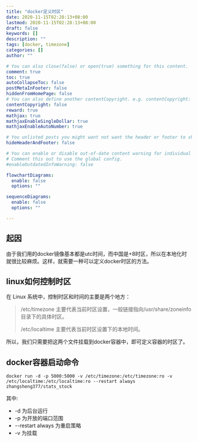 ```yaml
---
title: "docker定义时区"
date: 2020-11-15T02:28:13+08:00
lastmod: 2020-11-15T02:28:13+08:00
draft: false
keywords: []
description: ""
tags: [docker, timezone]
categories: []
author: ""

# You can also close(false) or open(true) something for this content.
comment: true
toc: true
autoCollapseToc: false
postMetaInFooter: false
hiddenFromHomePage: false
# You can also define another contentCopyright. e.g. contentCopyright: "This is another copyright."
contentCopyright: false
reward: true
mathjax: true
mathjaxEnableSingleDollar: true
mathjaxEnableAutoNumber: true

# You unlisted posts you might want not want the header or footer to show
hideHeaderAndFooter: false

# You can enable or disable out-of-date content warning for individual post.
# Comment this out to use the global config.
#enableOutdatedInfoWarning: false

flowchartDiagrams:
  enable: false
  options: ""

sequenceDiagrams: 
  enable: false
  options: ""

---
```

## 起因

由于我们用的docker镜像基本都是utc时间，而中国是+8时区，所以在本地化时就很比较麻烦。这样，就需要一种可以定义docker时区的方法。

## linux如何控制时区

在 Linux 系统中，控制时区和时间的主要是两个地方：
> /etc/timezone 主要代表当前时区设置，一般链接指向/usr/share/zoneinfo目录下的具体时区。
>
> /etc/localtime 主要代表当前时区设置下的本地时间。

所以，我们只需要把这两个文件挂载到docker容器中，即可定义容器的时区了。

## docker容器启动命令

```shell
docker run -d -p 5000:5000 -v /etc/timezone:/etc/timezone:ro -v /etc/localtime:/etc/localtime:ro --restart always zhangsheng377/stats_stock
```

其中:

* -d 为后台运行
* -p 为开放的端口范围
* --restart always 为重启策略
* -v 为挂载
